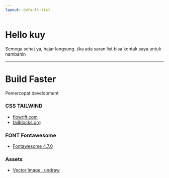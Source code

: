 ```yaml
---
layout: default-list
---
```


# Hello kuy

Semoga sehat ya, hajar langsung. jika ada saran list bisa kontak saya untuk nambahin

***

# Build Faster

Pemercepat development

### CSS TAILWIND
- [flowrift.com](https://flowrift.com/c/newsletter)
- [tailblocks.org](https://tailblocks.org)

### FONT Fontawesome
- [Fontawesome 4.7.0](https://fontawesome.com/v4.7.0/cheatsheet/)

### Assets
- [Vector Image . undraw](https://undraw.co/)



